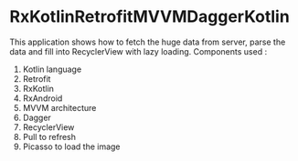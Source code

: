 # RxKotlinRetrofitMVVMDaggerKotlin

This application shows how to fetch the huge data from server, parse the data and fill into RecyclerView with lazy loading.
Components used :
1. Kotlin language 
2. Retrofit
3. RxKotlin
4. RxAndroid
5. MVVM architecture
6. Dagger
7. RecyclerView
8. Pull to refresh
9. Picasso to load the image 
